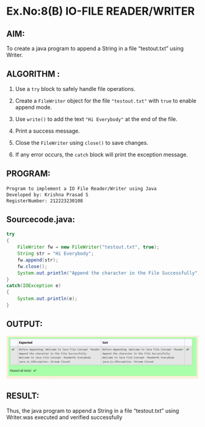 # Ex.No:8(B) IO-FILE READER/WRITER
## AIM:
To create a java program to append a String in a file “testout.txt” using Writer.


## ALGORITHM :

1. Use a `try` block to safely handle file operations.

2. Create a `FileWriter` object for the file `"testout.txt"` with `true` to enable append mode.

3. Use `write()` to add the text `"Hi Everybody"` at the end of the file.

4. Print a success message.

5. Close the `FileWriter` using `close()` to save changes.

6. If any error occurs, the `catch` block will print the exception message.

## PROGRAM:
 ```
Program to implement a IO File Reader/Writer using Java
Developed by: Krishna Prasad S
RegisterNumber: 212223230108
```

## Sourcecode.java:
```java
try
{
    FileWriter fw = new FileWriter("testout.txt", true);
    String str = "Hi Everybody";
    fw.append(str);
    fw.close();
    System.out.println("Append the character in the File Successfully");
}
catch(IOException e)
{
    System.out.println(e);
}
```

## OUTPUT:

![image](https://github.com/akshayaamanagal/19AI307_JAVA/blob/30046fcce69c38ae56989fd01721dd79977e6181/Module-08/DAY-2/image.png)

## RESULT:
Thus, the java program to append a String in a file “testout.txt” using Writer.was executed and verified successfully



